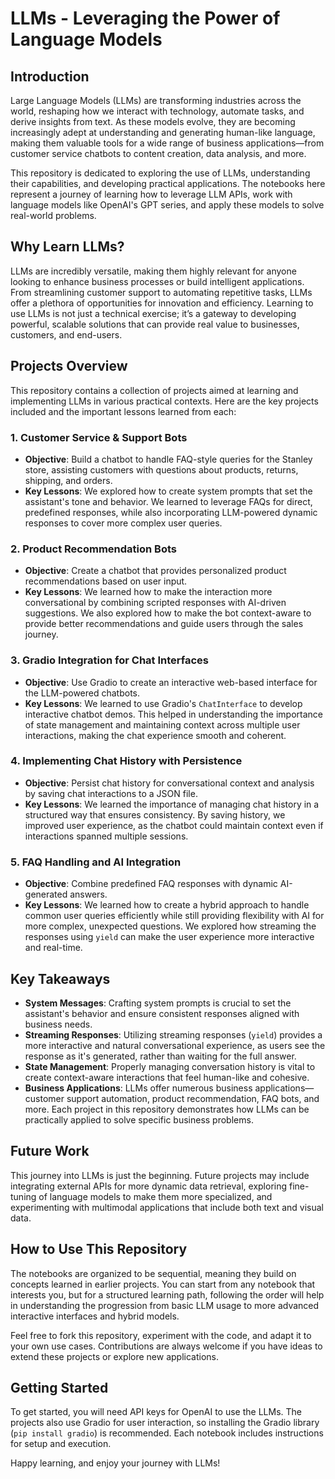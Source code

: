 # LLMs - Leveraging the Power of Language Models

## Introduction
Large Language Models (LLMs) are transforming industries across the world, reshaping how we interact with technology, automate tasks, and derive insights from text. As these models evolve, they are becoming increasingly adept at understanding and generating human-like language, making them valuable tools for a wide range of business applications—from customer service chatbots to content creation, data analysis, and more.

This repository is dedicated to exploring the use of LLMs, understanding their capabilities, and developing practical applications. The notebooks here represent a journey of learning how to leverage LLM APIs, work with language models like OpenAI's GPT series, and apply these models to solve real-world problems.

## Why Learn LLMs?
LLMs are incredibly versatile, making them highly relevant for anyone looking to enhance business processes or build intelligent applications. From streamlining customer support to automating repetitive tasks, LLMs offer a plethora of opportunities for innovation and efficiency. Learning to use LLMs is not just a technical exercise; it’s a gateway to developing powerful, scalable solutions that can provide real value to businesses, customers, and end-users.

## Projects Overview
This repository contains a collection of projects aimed at learning and implementing LLMs in various practical contexts. Here are the key projects included and the important lessons learned from each:

### 1. Customer Service & Support Bots
- **Objective**: Build a chatbot to handle FAQ-style queries for the Stanley store, assisting customers with questions about products, returns, shipping, and orders.
- **Key Lessons**: We explored how to create system prompts that set the assistant's tone and behavior. We learned to leverage FAQs for direct, predefined responses, while also incorporating LLM-powered dynamic responses to cover more complex user queries.

### 2. Product Recommendation Bots
- **Objective**: Create a chatbot that provides personalized product recommendations based on user input.
- **Key Lessons**: We learned how to make the interaction more conversational by combining scripted responses with AI-driven suggestions. We also explored how to make the bot context-aware to provide better recommendations and guide users through the sales journey.

### 3. Gradio Integration for Chat Interfaces
- **Objective**: Use Gradio to create an interactive web-based interface for the LLM-powered chatbots.
- **Key Lessons**: We learned to use Gradio's `ChatInterface` to develop interactive chatbot demos. This helped in understanding the importance of state management and maintaining context across multiple user interactions, making the chat experience smooth and coherent.

### 4. Implementing Chat History with Persistence
- **Objective**: Persist chat history for conversational context and analysis by saving chat interactions to a JSON file.
- **Key Lessons**: We learned the importance of managing chat history in a structured way that ensures consistency. By saving history, we improved user experience, as the chatbot could maintain context even if interactions spanned multiple sessions.

### 5. FAQ Handling and AI Integration
- **Objective**: Combine predefined FAQ responses with dynamic AI-generated answers.
- **Key Lessons**: We learned how to create a hybrid approach to handle common user queries efficiently while still providing flexibility with AI for more complex, unexpected questions. We explored how streaming the responses using `yield` can make the user experience more interactive and real-time.

## Key Takeaways
- **System Messages**: Crafting system prompts is crucial to set the assistant's behavior and ensure consistent responses aligned with business needs.
- **Streaming Responses**: Utilizing streaming responses (`yield`) provides a more interactive and natural conversational experience, as users see the response as it's generated, rather than waiting for the full answer.
- **State Management**: Properly managing conversation history is vital to create context-aware interactions that feel human-like and cohesive.
- **Business Applications**: LLMs offer numerous business applications—customer support automation, product recommendation, FAQ bots, and more. Each project in this repository demonstrates how LLMs can be practically applied to solve specific business problems.

## Future Work
This journey into LLMs is just the beginning. Future projects may include integrating external APIs for more dynamic data retrieval, exploring fine-tuning of language models to make them more specialized, and experimenting with multimodal applications that include both text and visual data.

## How to Use This Repository
The notebooks are organized to be sequential, meaning they build on concepts learned in earlier projects. You can start from any notebook that interests you, but for a structured learning path, following the order will help in understanding the progression from basic LLM usage to more advanced interactive interfaces and hybrid models.

Feel free to fork this repository, experiment with the code, and adapt it to your own use cases. Contributions are always welcome if you have ideas to extend these projects or explore new applications.

## Getting Started
To get started, you will need API keys for OpenAI to use the LLMs. The projects also use Gradio for user interaction, so installing the Gradio library (`pip install gradio`) is recommended. Each notebook includes instructions for setup and execution.

Happy learning, and enjoy your journey with LLMs!

